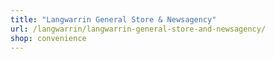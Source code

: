 ```yaml
---
title: "Langwarrin General Store & Newsagency"
url: /langwarrin/langwarrin-general-store-and-newsagency/
shop: convenience
---
```

